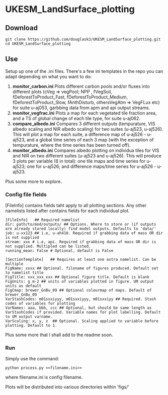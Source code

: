 # UKESM_LandSurface_plotting

## Download

    git clone https://github.com/douglask3/UKESM_LandSurface_plotting.git
    cd UKESM_LandSurface_plotting

## Use

Setup up one of the .ini files. There's a few ini templates in the repo you can adapt depending on what you want to do:

1. **monitor_carbon.ini** Plots different carbon pools and/or fluxes into different plots (cVeg => vegPool;  NPP  , fVegSoil, fDeforestToProduct_Fast, fDeforestToProduct_Medium, fDeforestToProduct_Slow, fAnthDisturb, othersVegAtm => VegFLux etc) for suite u-aj053, garbbing data from apm and api output streams.
1. **monitor_vegfrac.ini** Plots a map for each vegetated tile fraction area, and a TS of global change of each tile type, for suite u-aj062.
1. **compare_albedo.ini** Compares 3 different outputs (tempurature, VIS albedo scaling and NIR albedo scaling) for two suites (u-aj523, u-aj526). This will plot a map for each suite, a difference map of u-aj526 - u-aj523, and a global time series of each 3 map (with the exception of tempurature, where the time series has been turned off).
1. **monitor_albedo.ini** Compares albedo plotting on individua tiles for VIS and NIR on two different suites (u-aj523 and u-aj526). This will produce 3 plots per variable (6 in total): one tile maps and time series for u-aj523; one for u-aj526; and difference maps/time series for u-aj526 - u-aj523.

Plus some more to explore.

### Config file fields

[FileInfo] contains fields taht apply to all plotting sections. Any other namelists listed after contains fields for each individual plot.

    [FileInfo]   ## Required namelist
    dir: path/to/mod/outputs/ ## Options. Where to store or (if outputs are already stored locally) find model outputs. Defaults to 'data/'
    job: u-xx123 ## i.e, u-ah410. Required if grabbing data of mass OR dir is not supplied
    stream: xxx # i.e, api. Required if grabbing data of mass OR dir is not supplied. Multipled can be listed.
    running_mean: False # Optional, default is False

    [SectionTemplate]   ## Requires at least one extra namelist. Can be multiple
    FigName: xxxx ## Optional. filename of figures produced. Default set to namelist title
    FigTitle: xxx_xxx_xxx ## Optional figure title. Default is blank
    FigUnits: g m-2 ## units of variables plotted in figure. UM output units as default
    FigCmap: brewer_GnBu_09 ## Optional colourmap of maps. Default of brewer_GnBu_09
    VarStashCodes: m01sxxiyyy, m01sxxiyyy, m01sxxiyy ## Required. Stash codes of variables for plotting
    VarNames: aaa, bbb, ccc ## Optional, but should be same length as VarStashCodes if provided. Variable names for plot labelling. Default to UM output varname.
    VarScaling: x, y, z  ## Optional. Scaling applied to variable before plotting. Default to 1.
    
Plus some more that I shall add to the readme soon.
    
### Run
Simply use the command:

    python process.py <<filename.ini>>
    
where filename.ini is config filename.

Plots will be distributed into various directories within 'figs/'
